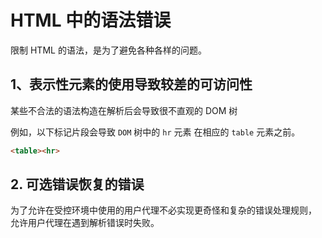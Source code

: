 # HTML 中的语法错误

限制 HTML 的语法，是为了避免各种各样的问题。

## 1、表示性元素的使用导致较差的可访问性

某些不合法的语法构造在解析后会导致很不直观的 DOM 树

例如，以下标记片段会导致 `DOM` 树中的 `hr` 元素 在相应的 `table` 元素之前。


```html
<table><hr>
```

## 2. 可选错误恢复的错误

为了允许在受控环境中使用的用户代理不必实现更奇怪和复杂的错误处理规则， 允许用户代理在遇到解析错误时失败。

